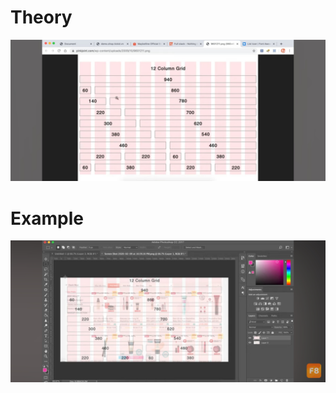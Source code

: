 # Theory
![Hình](https://github.com/DuyVo-2005/Web-basic/blob/main/Responsive/12%20Columns%20grid.jpg)
# Example
![Hình mẫu](https://github.com/DuyVo-2005/Web-basic/blob/main/Responsive/12%20columns%20grid%20example.jpg)
